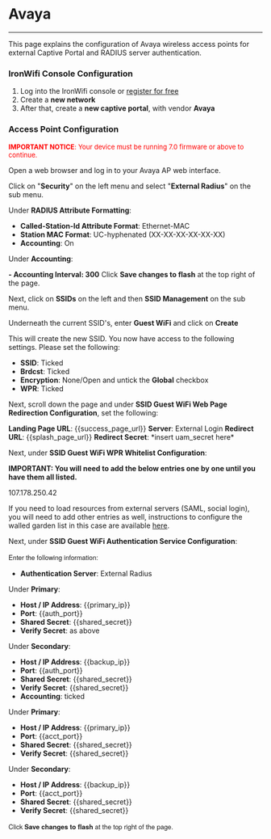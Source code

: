 # **Avaya**

---

This page explains the configuration of Avaya wireless access points for external Captive  Portal and RADIUS server authentication.

### IronWifi Console Configuration

1. Log into the IronWifi console or [register for free](https://console.ironwifi.com/register)
2. Create a **new network**
3. After that, create a **new captive portal**, with vendor **Avaya**

### Access Point Configuration

<span style="font-size: 13px; color: rgb(255, 0, 0);">**IMPORTANT NOTICE**: Your device must be running 7.0 firmware or above to continue.

Open a web browser and log in to your Avaya AP web interface.

Click on "**Security**" on the left menu and select "**External Radius**" on the sub menu.

Under **RADIUS Attribute Formatting**:

- **Called-Station-Id Attribute Format**<span >: Ethernet-MAC
- **Station MAC Format**<span >: UC-hyphenated (XX-XX-XX-XX-XX-XX)
- **Accounting**: On

Under **Accounting**<span >:

**- **Accounting Interval**: 300** Click **Save changes to flash** at the top right of the page.

Next, click on **SSIDs** on the left and then **SSID Management** on the sub menu.

Underneath the current SSID's, enter **Guest WiFi** and click on **Create**

  
This will create the new SSID. You now have access to the following settings. Please set the following:

- **SSID**: Ticked
- **Brdcst**: Ticked
- **Encryption**: None/Open and untick the **Global** checkbox
- **WPR**: Ticked
  
Next, scroll down the page and under **SSID Guest WiFi Web Page Redirection Configuration**, set the following:

**Landing Page URL**: {{success_page_url}}
**Server**: External Login
**Redirect URL**: {{splash_page_url}}
**Redirect Secret**: \*insert uam\_secret here\*
  
Next, under **SSID Guest WiFi WPR Whitelist Configuration**:

**IMPORTANT: You will need to add the below entries one by one until you have them all listed.**
  
107.178.250.42
  
If you need to load resources from external servers (SAML, social login), you will need to add other entries as well, instructions to configure the walled garden list in this case are available [here](https://ironwifi.com/walled-garden-list-guide).

Next, under **SSID Guest WiFi Authentication Service Configuration**:

<span style="font-size: 13px; font-family: 'Helvetica Neue', Helvetica, Arial, sans-serif;">Enter the following information:

- **Authentication Server**<span >: External Radius

Under **Primary**:

- **Host / IP Address**<span >: {{primary_ip}}
- **Port**<span >: {{auth_port}}
- **Shared Secret**<span >: {{shared_secret}}
- **Verify Secret**<span >: as above

Under **Secondary**:

- **Host / IP Address**<span >: {{backup_ip}}
- **Port**<span >: {{auth_port}}
- **Shared Secret**<span >: {{shared_secret}}
- **Verify Secret**<span >: {{shared_secret}}  
- **Accounting**<span >: ticked

Under **Primary**:

- **Host / IP Address**<span >: {{primary_ip}}
- **Port**<span >: {{acct_port}}
- **Shared Secret**<span >: {{shared_secret}}
- <span >**Verify Secret**<span >: {{shared_secret}}

Under **Secondary**:

- **Host / IP Address**<span >: {{backup_ip}}
- <span >**Port**<span >: {{acct_port}}
- <span >**Shared Secret**<span >: {{shared_secret}}
- **Verify Secret**<span >: {{shared_secret}}
    

<span style="font-size: 13px; font-family: 'Helvetica Neue', Helvetica, Arial, sans-serif;">Click **Save changes to flash**<span style="font-size: 13px; font-family: 'Helvetica Neue', Helvetica, Arial, sans-serif;"> at the top right of the page.

<span >

